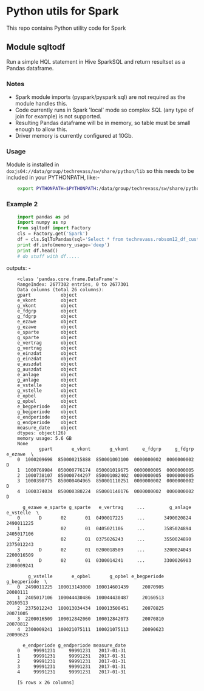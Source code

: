 # Python utils for Spark

This repo contains Python utility code for Spark 

## Module  **sqltodf**
Run a simple HQL statement in Hive SparkSQL and return resultset as a Pandas dataframe.

### Notes
 - Spark module imports (pyspark/pyspark sql) are not required as the module handles this.
 - Code currently runs in Spark 'local' mode so complex SQL (any type of join for example) is not supported.
 - Resulting Pandas dataframe will be in memory, so table must be small enough to allow this.
 - Driver memory is currently configured at 10Gb.

### Usage
Module is installed in `doxjs04://data/group/techrevass/sw/share/python/lib` so this needs to be included in your PYTHONPATH, like:-
```bash
    export PYTHONPATH=$PYTHONPATH:/data/group/techrevass/sw/share/python/lib
```

### Example 2
```python
    import pandas as pd
    import numpy as np
    from sqltodf import Factory
    cls = Factory.get('Spark')
    df = cls.SqlToPandas(sql='Select * from techrevass.robsom12_df_customers_non_ji')
    print df.info(memory_usage='deep')
    print df.head()
    # do stuff with df.....
```
outputs: -
```
    <class 'pandas.core.frame.DataFrame'>
    RangeIndex: 2677302 entries, 0 to 2677301
    Data columns (total 26 columns):
    gpart           object
    e_vkont         object
    g_vkont         object
    e_fdgrp         object
    g_fdgrp         object
    e_ezawe         object
    g_ezawe         object
    e_sparte        object
    g_sparte        object
    e_vertrag       object
    g_vertrag       object
    e_einzdat       object
    g_einzdat       object
    e_auszdat       object
    g_auszdat       object
    e_anlage        object
    g_anlage        object
    e_vstelle       object
    g_vstelle       object
    e_opbel         object
    g_opbel         object
    e_begperiode    object
    g_begperiode    object
    e_endperiode    object
    g_endperiode    object
    measure_date    object
    dtypes: object(26)
    memory usage: 5.6 GB
    None
            gpart       e_vkont       g_vkont     e_fdgrp     g_fdgrp e_ezawe  \
    0  1000209698  850000215888  850001003100  0000000002  0000000002       D
    1  1000769984  850000776174  850001019675  0000000005  0000000005
    2  1000738107  850000744297  850001082402  0000000005  0000000005
    3  1000398775  850000404965  850001110251  0000000002  0000000002       D
    4  1000374034  850000380224  850001140176  0000000002  0000000002       D
    
      g_ezawe e_sparte g_sparte   e_vertrag     ...         g_anlage   e_vstelle  \
    0       D       02       01  0490017225     ...       3490020824  2490011225
    1               02       01  0405021106     ...       3585024894  2405017106
    2               02       01  0375026243     ...       3550024890  2375012243
    3       D       02       01  0200018509     ...       3200024043  2200016509
    4       D       02       01  0300014241     ...       3300026903  2300009241
    
        g_vstelle       e_opbel       g_opbel e_begperiode g_begperiode  \
    0  2490011225  100013143000  100014601439     20070905     20080111
    1  2405017106  100044430486  100044430487     20160513     20160513
    2  2375012243  100013034434  100013500451     20070825     20071005
    3  2200016509  100012842060  100012842073     20070810     20070812
    4  2300009241  100021075111  100021075113     20090623     20090623
    
      e_endperiode g_endperiode measure_date
    0     99991231     99991231   2017-01-31
    1     99991231     99991231   2017-01-31
    2     99991231     99991231   2017-01-31
    3     99991231     99991231   2017-01-31
    4     99991231     99991231   2017-01-31
    
    [5 rows x 26 columns]
```


